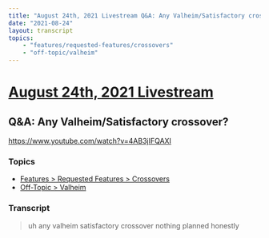 ```yaml
---
title: "August 24th, 2021 Livestream Q&A: Any Valheim/Satisfactory crossover?"
date: "2021-08-24"
layout: transcript
topics:
    - "features/requested-features/crossovers"
    - "off-topic/valheim"
---
```

# [August 24th, 2021 Livestream](../2021-08-24.md)
## Q&A: Any Valheim/Satisfactory crossover?
https://www.youtube.com/watch?v=4AB3jIFQAXI

### Topics
* [Features > Requested Features > Crossovers](../topics/features/requested-features/crossovers.md)
* [Off-Topic > Valheim](../topics/off-topic/valheim.md)

### Transcript

> uh any valheim satisfactory crossover nothing planned honestly
